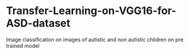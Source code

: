 # Transfer-Learning-on-VGG16-for-ASD-dataset
Image classification on images of autistic and non autistic children on pre trained model
